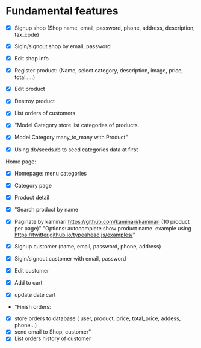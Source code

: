 # Fundamental features
- [x] Signup shop (Shop name, email, password, phone, address, description, tax_code)
- [x] Sigin/signout shop by email, password
- [x] Edit shop info

- [x] Register product: (Name, select category, description, image, price, total.....)
- [x] Edit product
- [x] Destroy product
- [x] List orders of customers

- [x] "Model Category store list categories of products. 
- [x] Model Category many_to_many with Product"
- [x] Using db/seeds.rb to seed categories data at first

Home page: 
- [x] Homepage: menu categories

- [x] Category page
- [x] Product detail
- [x] "Search product by name
- [x] Paginate by kaminari https://github.com/kaminari/kaminari (10 product per page)"
"Options: autocomplete show product name.
example using https://twitter.github.io/typeahead.js/examples/"

- [x] Signup customer (name, email, password, phone, address)
- [x] Sigin/signout customer with email, password
- [x] Edit customer
- [x] Add to cart
- [x] update date cart
- "Finish orders: 
- [x] store orders to database ( user, product, price, total_price, addess, phone...)
- [x] send email to Shop, customer"
- [x] List orders history of customer
